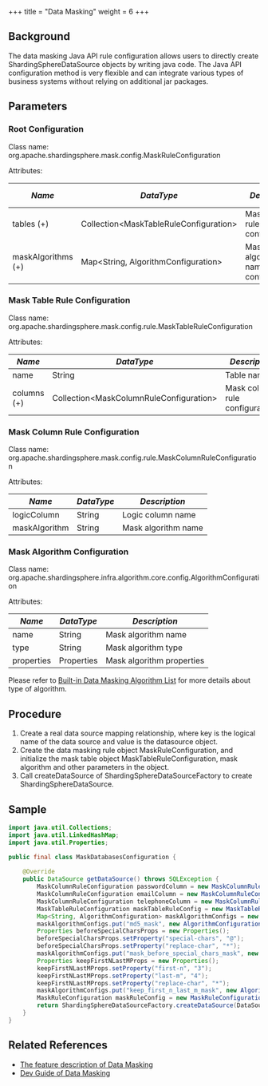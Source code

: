 +++
title = "Data Masking"
weight = 6
+++

## Background

The data masking Java API rule configuration allows users to directly create ShardingSphereDataSource objects by writing java code. The Java API configuration method is very flexible and can integrate various types of business systems without relying on additional jar packages.

## Parameters

### Root Configuration

Class name: org.apache.shardingsphere.mask.config.MaskRuleConfiguration

Attributes:

| *Name*             | *DataType*                               | *Description*                          | *Default Value* |
|--------------------|------------------------------------------|----------------------------------------|-----------------|
| tables (+)         | Collection\<MaskTableRuleConfiguration\> | Mask table rule configurations         |                 |
| maskAlgorithms (+) | Map\<String, AlgorithmConfiguration\>    | Mask algorithm name and configurations |                 |

### Mask Table Rule Configuration

Class name: org.apache.shardingsphere.mask.config.rule.MaskTableRuleConfiguration

Attributes:

| *Name*      | *DataType*                                | *Description*                   |
|-------------|-------------------------------------------|---------------------------------|
| name        | String                                    | Table name                      |
| columns (+) | Collection\<MaskColumnRuleConfiguration\> | Mask column rule configurations |

### Mask Column Rule Configuration

Class name: org.apache.shardingsphere.mask.config.rule.MaskColumnRuleConfiguration

Attributes:

| *Name*        | *DataType* | *Description*       |
|---------------|------------|---------------------|
| logicColumn   | String     | Logic column name   |
| maskAlgorithm | String     | Mask algorithm name |

### Mask Algorithm Configuration

Class name: org.apache.shardingsphere.infra.algorithm.core.config.AlgorithmConfiguration

Attributes:

| *Name*     | *DataType* | *Description*             |
|------------|------------|---------------------------|
| name       | String     | Mask algorithm name       |
| type       | String     | Mask algorithm type       |
| properties | Properties | Mask algorithm properties |

Please refer to [Built-in Data Masking Algorithm List](/en/user-manual/common-config/builtin-algorithm/mask) for more details about type of algorithm.

## Procedure

1. Create a real data source mapping relationship, where key is the logical name of the data source and value is the datasource object.
2. Create the data masking rule object MaskRuleConfiguration, and initialize the mask table object MaskTableRuleConfiguration, mask algorithm and other parameters in the object.
3. Call createDataSource of ShardingSphereDataSourceFactory to create  ShardingSphereDataSource.

## Sample

```java
import java.util.Collections;
import java.util.LinkedHashMap;
import java.util.Properties;

public final class MaskDatabasesConfiguration {
    
    @Override
    public DataSource getDataSource() throws SQLException {
        MaskColumnRuleConfiguration passwordColumn = new MaskColumnRuleConfiguration("password", "md5_mask");
        MaskColumnRuleConfiguration emailColumn = new MaskColumnRuleConfiguration("email", "mask_before_special_chars_mask");
        MaskColumnRuleConfiguration telephoneColumn = new MaskColumnRuleConfiguration("telephone", "keep_first_n_last_m_mask");
        MaskTableRuleConfiguration maskTableRuleConfig = new MaskTableRuleConfiguration("t_user", Arrays.asList(passwordColumn, emailColumn, telephoneColumn));
        Map<String, AlgorithmConfiguration> maskAlgorithmConfigs = new LinkedHashMap<>(3, 1);
        maskAlgorithmConfigs.put("md5_mask", new AlgorithmConfiguration("MD5", new Properties()));
        Properties beforeSpecialCharsProps = new Properties();
        beforeSpecialCharsProps.setProperty("special-chars", "@");
        beforeSpecialCharsProps.setProperty("replace-char", "*");
        maskAlgorithmConfigs.put("mask_before_special_chars_mask", new AlgorithmConfiguration("MASK_BEFORE_SPECIAL_CHARS", beforeSpecialCharsProps));
        Properties keepFirstNLastMProps = new Properties();
        keepFirstNLastMProps.setProperty("first-n", "3");
        keepFirstNLastMProps.setProperty("last-m", "4");
        keepFirstNLastMProps.setProperty("replace-char", "*");
        maskAlgorithmConfigs.put("keep_first_n_last_m_mask", new AlgorithmConfiguration("KEEP_FIRST_N_LAST_M", keepFirstNLastMProps));
        MaskRuleConfiguration maskRuleConfig = new MaskRuleConfiguration(Collections.singleton(maskTableRuleConfig), maskAlgorithmConfigs);
        return ShardingSphereDataSourceFactory.createDataSource(DataSourceUtil.createDataSource("demo_ds"), Collections.singleton(maskRuleConfig), new Properties());
    }
}
```

## Related References

- [The feature description of Data Masking](/en/features/mask/ )
- [Dev Guide of Data Masking](/en/dev-manual/mask/)
